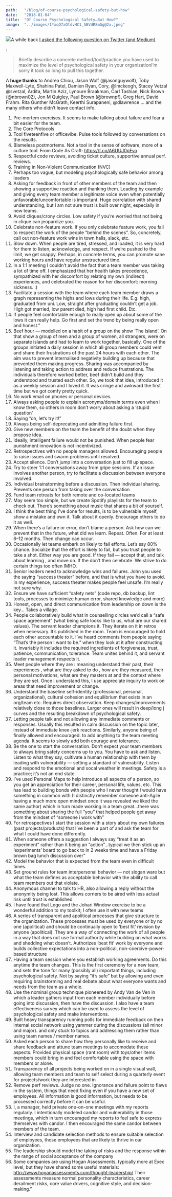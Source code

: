 ```yaml
---
path:	"/blog/of-course-psychological-safety-but-how"
date:	"2018-01-04"
title:	"Of Course Psychological Safety…But How?"
image:	"../images/1*xqQ7aOtdvHC1_5BVdR8mGg@2x.jpeg"
---
```


![](../images/1*xqQ7aOtdvHC1_5BVdR8mGg@2x.jpeg)A while back [I asked the following question on Twitter (and Medium)](https://medium.com/@johnpcutler/actionable-ways-to-improve-psychological-safety-on-teams-9d9a2a3940cf?source=linkShare-4c3f4fe11e6b-1515039761)

:


> Briefly describe a concrete method/tool/practice you have used to maximize the level of psychological safety in your organizationI’m sorry it took so long to pull this together.

A **huge thanks** to Andrea Chiou, Jason Wolf (@jasonguywolf), Toby Maxwell-Lyte, Shahina Patel, Damien Ryan, Cory, @lmckeogh, Stacey Vetzal @svetzal, Ardita, Martin Aziz, Lynoure Braakman, Carl Tashian, Nick Brown (@nbrown02), Jon M Quigley, Paul Brown (@brownpf), Greg Hart, David Frahm. Rita Gunther McGrath, Keerthi Surapaneni, @dlawrence … and the many others who didn’t leave contact info.

1. Pre-mortem exercises. It seems to make talking about failure and fear a bit easier for the team.
2. The Core Protocols
3. Tool fiveteenfive or officevibe. Pulse tools followed by conversations on the results.
4. Blameless postmortems. Not a tool in the sense of software, more of a culture tool. From Code As Craft: https://t.co/A6UUJ0pFvo
5. Respectful code reviews, avoiding ticket culture, supportive annual perf. reviews.
6. Training in Non-Violent Communication (NVC)
7. Perhaps too vague, but modeling psychologically safe behavior among leaders
8. Asking for feedback in front of other members of the team and then showing a supportive reaction and thanking them. Leading by example and giving every team member a legitimate voice even when potentially unfavorable/uncomfortable is important. Huge correlation with shared understanding, but I am not sure trust is built over night, especially in new teams.
9. Avoid cliques/crony circles. Low safety if you’re worried that not being in clique can jeopardize you.
10. Celebrate non-feature work. If you only celebrate feature work, you fail to respect the work of the people “behind the scenes”. So, concretely, call out non-feature work wins in town halls, slack, etc.
11. Slow down. When people are tired, stressed, and loaded, it is very hard for them to listen, acknowledge, and respect. If we’re pushed to the limit, we get snappy. Perhaps, in concrete terms, you can promote sane working hours and have regular unstructured time.
12. In a 1:1 meeting I couldn’t avoid the fact that a team member was taking a lot of time off. I emphasized that her health takes precedence, sympathized with her discomfort by relating my own (indirect) experiences, and celebrated the reason for her discomfort: morning sickness. :)
13. Facilitate a session with the team where each team member draws a graph representing the highs and lows during their life. E.g. high, graduated from uni. Low, straight after graduating couldn’t get a job. High got married, low parent died, high had first child. Etc.
14. If people feel comfortable enough to really open up about some of the lows it can really help. Go first and set the trend by being really open and honest.”
15. Beef hour — modelled on a habit of a group on the show ‘The Island’. On that show a group of men and a group of women, all strangers, were on separate islands and had to learn to work together, basically. One of the groups initiated a daily session in which all group members could vent and share their frustrations of the past 24 hours with each other. The aim was to prevent internalised negativity building up because that prevented them making progress. Sharing was accompanied by listening and taking action to address and reduce frustrations. The individuals therefore worked better, beef didn’t build and they understood and trusted each other. So, we took that idea, introduced it as a weekly session and I loved it. It was cringe and awkward the first time but we got comfy pretty quick.
16. No work email on phones or personal devices.
17. Always asking people to explain acronyms/domain terms even when I know them, so others in room don’t worry about asking a ‘stupid question’
18. Saying “oh, let’s try it!”
19. Always being self-deprecating and admitting failure first.
20. Give new members on the team the benefit of the doubt when they propose idea.
21. Ideally, intelligent failure would not be punished. When people fear punishment innovation is not incentivized.
22. Retrospectives with no people managers allowed. Encouraging people to raise issues and swarm problems until resolved.
23. Accept silence. Don’t jump into a conversation just to fill up space.
24. Try to steer 1:1 conversations away from gripe sessions. If an issue involves another person, try to facilitate a discussion between everyone involved.
25. Individual brainstorming before a discussion. Then individual sharing. Prevents one person from taking over the conversation
26. Fund team retreats for both remote and co-located teams
27. May seem too simple, but we create Spotify playlists for the team to check out. There’s something about music that shares a bit of yourself.
28. I think the best thing I’ve done for results, is to be vulnerable myself, show a mistake and own it. Talk about it openly. Encourage others to do it as well.
29. When there’s a failure or error, don’t blame a person. Ask how can we prevent that in the future, what did we learn. Repeat. Often. For at least 6–12 months. Then change can occur.
30. Occasionally let teams embark on likely to fail efforts. Let’s say 80% chance. Socialize that the effort is likely to fail, but you trust people to take a shot. Either way you are good. If they fail — accept that, and talk about learning , and move on. If the don’t then celebrate. We strive to do certain things too often IMHO.
31. Senior leaders need to acknowledge wins and failures. John you used the saying “success theater” before, and that is what you have to avoid. In my experience, success theater makes people feel unsafe. I’m really not sure why.
32. Ensure we have sufficient “safety nets” (code repo, db backup, lint tools, processes to minimize human error, shared knowledge and more)
33. Honest, open, and direct communication from leadership on down is the key… Takes a village.
34. People collaboratively build what in counselling circles we’d call a “safe space agreement” (what being safe looks like to us, what are our shared values). The servant leader champions it. They iterate on it in retros when necessary. It’s published in the room. Team is encouraged to hold each other accountable to it. I’ve heard comments from people saying “That’s the person I want to be.” when they look at it after constructing it. Invariably it includes the required ingredients of forgiveness, trust, patience, communication, tolerance. Team unites behind it, and servant leader management respects it.
35. Meet people where they are : meaning understand their past, their experiences , what are they asked to do , how are they measured, their personal motivations, what are they masters at and the context where they are set. Once I understand this, I use appreciate inquiry to work on areas that need improvement or change.
36. Understand the baseline self-identity (professional, personal, organizational), cultural cohesion and equilibrium that exists in an org/team etc. Requires direct observation. Keep changes/improvements relatively close to those baselines. Larger ones will result in deep/long j curves and the resulting breakdown of psychological safety.
37. Letting people talk and not allowing any immediate comments or responses. Usually this resulted in calm discussion on the topic later, instead of immediate knee-jerk reactions. Similarly, anyone being of finally allowed and encouraged. to add anything to the team meeting agenda. It seems to slowly add both courage and tolerance.
38. Be the one to start the conversation. Don’t expect your team members to always bring safety concerns up to you. You have to ask and listen. Listen to what they say, cultivate a human relationship with them by leading with vulnerability — setting a standard of vulnerability. Listen and respond to the emotional and socal weather in meetings. Safety is a practice; it’s not an end state.
39. I’ve used Personal Maps to help introduce all aspects of a person, so you get an appreciation for their career, personal life, values, etc. This has lead to building bonds with people who I never thought I would have something in common with (I distinctly remember someone anti-Agile having a much more open mindset once it was revealed we liked the same author) which in turn made working in a team great…there was something about sharing the full “you” that helped people get away from the mindset of “someone i work with”
40. For retrospectives I start the session with a story about my own failures (past projects/products) that I’ve been a part of and ask the team for what I could have done differently.
41. When someone offers a suggestion I always say “treat it as an experiment” rather than it being an “action”…typical we then stick up an ‘experiments’ board to go back to in 2 weeks time and have a Friday brown bag lunch discussion over”
42. Model the behavior that is expected from the team even in difficult times.
43. Set ground rules for team interpersonal behavior — not slogan ware but what the team defines as acceptable behavior with the ability to call team members out that violate.
44. Anonymous channel to talk to HR, also allowing a reply without the anonymity being lost. This allows corners to be aired with less actual risk until trust is established
45. I have found that Lego and the Johari Window exercise to be a wonderful addition to my toolkit; I often use it with new teams
46. A series of transparent and apolitical processes that give structure to the organization. These processes must be used by everyone or by no one (apolitical) and should be continually open to ‘best fit’ revision by anyone (apolitical). They are a way of connecting the work of all people in a way that does not use formal authority while building on what works and shedding what doesn’t. Authorizes ‘best fit’ work by everyone and builds collective expectations into a non-political, non-coercive-power-based structure
47. Having a team session where you establish working agreements. Do this anytime the team changes. This is the first ceremony for a new team, and sets the tone for many (possibly all) important things, including psychological safety. Not by saying “it’s safe” but by allowing and even requiring brainstorming and real debate about what everyone wants and needs from the team as a whole.
48. Use the nominal group technique pioneered by Andy Van de Ven in which a leader gathers input from each member individually before going into discussion, then have the discussion. I also have a team effectiveness survey which can be used to assess the level of psychological safety and make interventions.
49. Built heavy transparency running polls for immediate feedback on then internal social network using yammer during the discussions (all minor and major). and only stuck to topics and addressing them rather than using team names / member names.
50. Asked each person to share how they personally like to receive and share feedback and attune team meetings to accomodate these aspects. Provided physical space (rant room) with toys/other items members could bring in and feel comfortable using the space with members or alone.
51. Transparency of all projects being worked on in a single visual wall, allowing team members and team to self select during a quarterly event for projects/work they are interested in
52. Remove perf reviews. Judge no one. Ignorance and failure point to flaws in the system, things that need fixing even if you have a new set of employees. All information is good information, but needs to be processed correctly before it can be useful.
53. I, a manager, held private one-on-one meetings with my reports regularly. I intentionally modeled candor and vulnerability in those meetings, which in turn encouraged my reports to feel safe to express themselves with candor. I then encouraged the same candor between members of the team.
54. Interview and candidate selection methods to ensure suitable selection of employees, those employees that are likely to thrive in our organization.
55. The leadership should model the taking of risks and the response within the range of social acceptance of the company
56. Some companies are using Hogan Assessments, typically more at Exec level, but they have shared some useful materials: http://www.hoganassessments.com/thought-leadership/ Their assessments measure normal personality characteristics, career derailment risks, core value drivers, cognitive style, and decision-making.”
